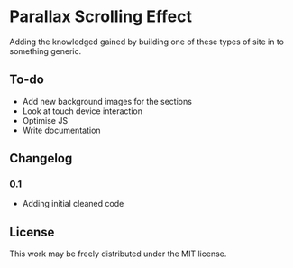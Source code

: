 Parallax Scrolling Effect
====================

Adding the knowledged gained by building one of these types of site in to something generic.

To-do
---------------------

- Add new background images for the sections
- Look at touch device interaction
- Optimise JS
- Write documentation

Changelog
---------------------

### 0.1
- Adding initial cleaned code

License
---------------------

This work may be freely distributed under the MIT license.